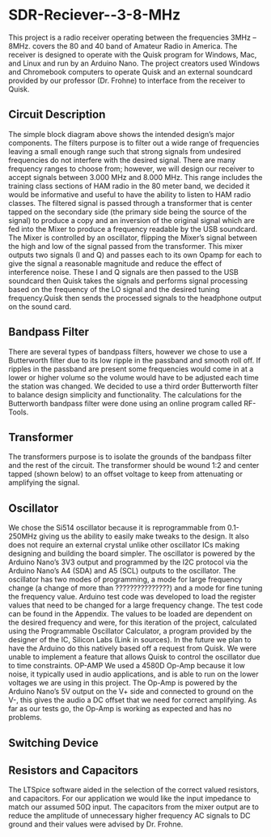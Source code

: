 # SDR-Reciever--3-8-MHz
This project is a radio receiver operating between the frequencies 3MHz – 8MHz. covers the 80 and 40 band of Amateur Radio in America. The receiver is designed to operate with the Quisk program for Windows, Mac, and Linux and run by an Arduino Nano. The project creators used Windows and Chromebook computers to operate Quisk and an external soundcard provided by our professor (Dr. Frohne) to interface from the receiver to Quisk.
## Circuit Description
The simple block diagram above shows the intended design’s major components. The filters purpose is to filter out a wide range of frequencies leaving a small enough range such that strong signals from undesired frequencies do not interfere with the desired signal.  There are many frequency ranges to choose from; however, we will design our receiver to accept signals between 3.000 MHz and 8.000 MHz. This range includes the training class sections of HAM radio in the 80 meter band, we decided it would be informative and useful to have the ability to listen to HAM radio classes. The filtered signal is passed through a transformer that is center tapped on the secondary side (the primary side being the source of the signal) to produce a copy and an inversion of the original signal which are fed into the Mixer to produce a frequency readable by the USB soundcard. The Mixer is controlled by an oscillator, flipping the Mixer’s signal between the high and low of the signal passed from the transformer. This mixer outputs two signals (I and Q) and passes each to its own Opamp for each to give the signal a reasonable magnitude and reduce the effect of interference noise. These I and Q signals are then passed to the USB soundcard then Quisk takes the signals and performs signal processing based on the frequency of the LO signal and the desired tuning frequency.Quisk then sends the processed signals to the headphone output on the sound card.
## Bandpass Filter
There are several types of bandpass filters, however we chose to use a Butterworth filter due to its low ripple in the passband and smooth roll off. If ripples in the passband are present some frequencies would come in at a lower or higher volume so the volume would have to be adjusted each time the station was changed. We decided to use a third order Butterworth filter to balance design simplicity and functionality. The calculations for the Butterworth bandpass filter were done using an online program called RF-Tools. 
## Transformer
The transformers purpose is to isolate the grounds of the bandpass filter and the rest of the circuit. The transformer should be wound 1:2 and center tapped (shown below) to an offset voltage to keep from attenuating or amplifying the signal. 



## Oscillator
We chose the Si514 oscillator because it is reprogrammable from 0.1-250MHz giving us the ability to easily make tweaks to the design. It also does not require an external crystal unlike other oscillator ICs making designing and building the board simpler. The oscillator is powered by the Arduino Nano’s 3V3 output and programmed by the I2C protocol via the Arduino Nano’s  A4 (SDA) and A5 (SCL) outputs to the oscillator. The oscillator has two modes of programming, a mode for large frequency change (a change of more than ???????????????) and a mode for fine tuning the frequency value. Arduino test code was developed to load the register values that need to be changed for a large frequency change. The test code can be found in the Appendix. The values to be loaded are dependent on the desired frequency and were, for this iteration of the project, calculated using the Programmable Oscillator Calculator, a program provided by the designer of the IC, Silicon Labs (Link in sources). In the future we plan to have the Arduino do this natively based off a request from Quisk. We were unable to implement a feature that allows Quisk to control the oscillator due to time constraints.
OP-AMP
We used a 4580D Op-Amp because it low noise, it typically used in audio applications, and is able to run on the lower voltages we are using in this project. The Op-Amp is powered by the Arduino Nano’s 5V output on the V+ side and connected to ground on the V-, this gives the audio a DC offset that we need for correct amplifying. As far as our tests go, the Op-Amp is working as expected and has no problems.

## Switching Device

## Resistors and Capacitors
The LTSpice software aided in the selection of the correct valued resistors, and capacitors. For our application we would like the input impedance to match our assumed 50Ω input. The capacitors from the mixer output are to reduce the amplitude of unnecessary higher frequency AC signals to DC ground and their values were advised by Dr. Frohne.
